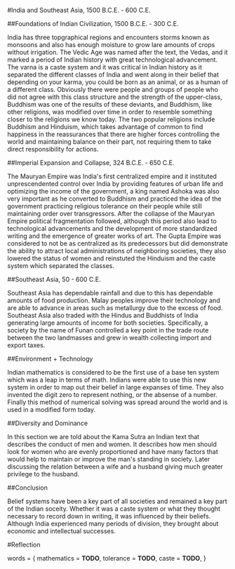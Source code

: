#India and Southeast Asia, 1500 B.C.E. - 600 C.E. 

##Foundations of Indian Civilization, 1500 B.C.E. - 300 C.E. 

India has three topgraphical regions and encounters storms known as monsoons and also has enough moisture to grow lare amounts of crops without irrigation. The Vedic Age was named after the text, the Vedas, and it marked a period of Indian history with great technological advancement. The varna is a caste system and it was critical in Indian history as it separated the different classes of India and went along in their belief that depending on your karma, you could be born as an animal, or as a human of a different class. Obviously there were people and groups of people who did not agree with this class structure and the strength of the upper-class, Buddhism was one of the results of these deviants, and Buddhism, like other religions, was modified over time in order to resemble something closer to the religions we know today. The two popular religions include Buddhism and Hinduism, which takes advantage of common to find happiness in the reassurances that there are higher forces controlling the world and maintaining balance on their part, not requiring them to take direct responsibility for actions. 

##Imperial Expansion and Collapse, 324 B.C.E. - 650 C.E. 

The Mauryan Empire was India's first centralized empire and it instituted unprescendented control over India by providing features of urban life and optimizing the income of the government, a king named Ashoka was also very important as he converted to Buddhism and practiced the idea of the government practicing religious tolerance on their people while still maintaining order over transgressors. After the collapse of the Mauryan Empire political fragmentation followed, although this period also lead to technological advancements and the development of more standardized writing and the emergence of greater works of art. The Gupta Empire was considered to not be as centralized as its predecessors but did demonstrate the ability to attract local administrations of neighboring societies, they also lowered the status of women and reinstuted the Hinduism and the caste system which separated the classes. 

##Southeast Asia, 50 - 600 C.E. 

Southeast Asia has dependable rainfall and due to this has dependable amounts of food production. Malay peoples improve their technology and are able to advance in areas such as metallurgy due to the excess of food. Southeast Asia also traded with the Hindus and Buddhists of India generating large amounts of income for both societies. Specifically, a society by the name of Funan controlled a key point in the trade route between the two landmasses and grew in wealth collecting import and export taxes. 

##Environment + Technology 

Indian mathematics is considered to be the first use of a base ten system which was a leap in terms of math. Indians were able to use this new system in order to map out their belief in large expanses of time. They also invented the digit zero to represent nothing, or the absense of a number. Finally this method of numerical solving was spread around the world and is used in a modified form today. 

##Diversity and Dominance 

In this section we are told about the Kama Sutra an Indian text that describes the conduct of men and women. It describes how men should look for women who are evenly proportioned and have many factors that would help to maintain or improve the man's standing in society. Later discussing the relation between a wife and a husband giving much greater privilege to the husband. 

##Conclusion 

Belief systems have been a key part of all societies and remained a key part of the Indian soceity. Whether it was a caste system or what they thought necessary to record down in writing, it was influenced by their beliefs. Although India experienced many periods of division, they brought about economic and intellectual successes. 

#Reflection 

words = {
	mathematics = **TODO**, 
	tolerance = **TODO**, 
	caste = **TODO**, 
}